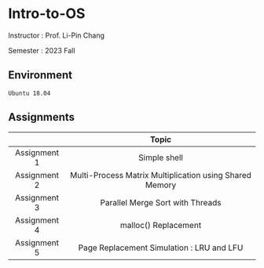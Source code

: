 # Intro-to-OS

Instructor : Prof. Li-Pin Chang

Semester : 2023 Fall

## Environment
`Ubuntu 18.04`

## Assignments

|              | Topic                                                   |
|:------------:|:-------------------------------------------------------:|
| Assignment 1 | Simple shell                                            |
| Assignment 2 | Multi-Process Matrix Multiplication using Shared Memory |
| Assignment 3 | Parallel Merge Sort with Threads                        |
| Assignment 4 | malloc() Replacement                                    |
| Assignment 5 | Page Replacement Simulation : LRU and LFU               |
